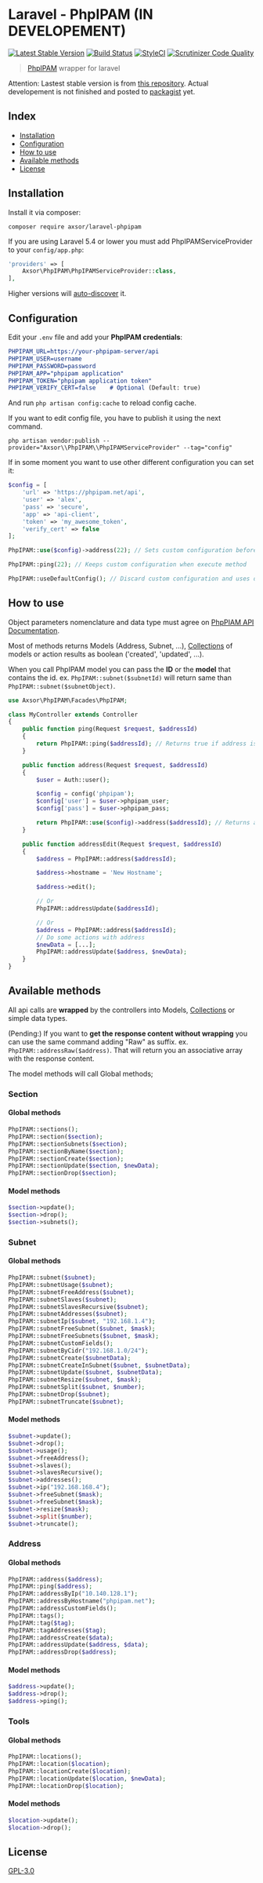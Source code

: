 # Laravel - PhpIPAM (IN DEVELOPEMENT)

[![Latest Stable Version](https://poser.pugx.org/axsor/laravel-phpipam/v/stable.png)](https://packagist.org/packages/axsor/laravel-phpipam)
[![Build Status](https://travis-ci.org/sorribes22/laravel-phpipam.svg?branch=master)](https://travis-ci.org/sorribes22/laravel-phpipam)
[![StyleCI](https://github.styleci.io/repos/200661780/shield?branch=master)](https://github.styleci.io/repos/200661780)
[![Scrutinizer Code Quality](https://scrutinizer-ci.com/g/sorribes22/laravel-phpipam/badges/quality-score.png?b=master)](https://scrutinizer-ci.com/g/sorribes22/laravel-phpipam/?branch=master)

> [PhpIPAM](https://phpipam.net/) wrapper for laravel

Attention: Lastest stable version is from [this repository](https://github.com/E-Ports/laravel-phpipam).
Actual developement is not finished and posted to [packagist](https://packagist.org/packages/axsor/laravel-phpipam) yet.

## Index
* [Installation](#installation)
* [Configuration](#configuration)
* [How to use](#how-to-use)
* [Available methods](#available-methods)
* [License](#license)

## Installation
Install it via composer:

`composer require axsor/laravel-phpipam`

If you are using Laravel 5.4 or lower you must add PhpIPAMServiceProvider to
your `config/app.php`:

```php
'providers' => [
    Axsor\PhpIPAM\PhpIPAMServiceProvider::class,
],
```

Higher versions will [auto-discover](https://medium.com/@taylorotwell/package-auto-discovery-in-laravel-5-5-ea9e3ab20518) it.

## Configuration

Edit your `.env` file and add your **PhpIPAM credentials**:
```cmake
PHPIPAM_URL=https://your-phpipam-server/api
PHPIPAM_USER=username
PHPIPAM_PASSWORD=password
PHPIPAM_APP="phpipam application"
PHPIPAM_TOKEN="phpipam application token"
PHPIPAM_VERIFY_CERT=false    # Optional (Default: true)
```
And run `php artisan config:cache` to reload config cache.

If you want to edit config file, you have to publish it using the next command.

`php artisan vendor:publish --provider="Axsor\\PhpIPAM\\PhpIPAMServiceProvider" --tag="config"
`

If in some moment you want to use other different configuration you can set it:
```php
$config = [
    'url' => 'https://phpipam.net/api',
    'user' => 'alex',
    'pass' => 'secure',
    'app' => 'api-client',
    'token' => 'my_awesome_token',
    'verify_cert' => false
];

PhpIPAM::use($config)->address(22); // Sets custom configuration before execute method

PhpIPAM::ping(22); // Keeps custom configuration when execute method

PhpIPAM::useDefaultConfig(); // Discard custom configuration and uses default configuration
```

## How to use
Object parameters nomenclature and data type must agree on [PhpPIAM API Documentation](https://phpipam.net/api/api_documentation/).

Most of methods returns Models (Address, Subnet, ...), [Collections](https://laravel.com/docs/collections) of models
or action results as boolean ('created', 'updated', ...).

When you call PhpIPAM model you can pass the **ID** or the **model** that contains the id. ex. `PhpIPAM::subnet($subnetId)` will return same than `PhpIPAM::subnet($subnetObject)`.

```php
use Axsor\PhpIPAM\Facades\PhpIPAM;

class MyController extends Controller
{
    public function ping(Request $request, $addressId)
    {
        return PhpIPAM::ping($addressId); // Returns true if address is online
    }

    public function address(Request $request, $addressId)
    {
        $user = Auth::user();

        $config = config('phpipam');
        $config['user'] = $user->phpipam_user;
        $config['pass'] = $user->phpipam_pass;

        return PhpIPAM::use($config)->address($addressId); // Returns address using custom config
    }

    public function addressEdit(Request $request, $addressId)
    {
        $address = PhpIPAM::address($addressId);

        $address->hostname = 'New Hostname';

        $address->edit();

        // Or
        PhpIPAM::addressUpdate($addressId);

        // Or
        $address = PhpIPAM::address($addressId);
        // Do some actions with address
        $newData = [...];
        PhpIPAM::addressUpdate($address, $newData);
    }
}
```

## Available methods
All api calls are **wrapped** by the controllers into Models, [Collections](https://laravel.com/docs/collections) or simple data types.

(Pending:) If you want to **get the response content without wrapping** you can use the same command adding "Raw" as suffix. ex. `PhpIPAM::addressRaw($address)`. That will return you an associative array with the response content.

The model methods will call Global methods;
### Section
#### Global methods
```php
PhpIPAM::sections();
PhpIPAM::section($section);
PhpIPAM::sectionSubnets($section);
PhpIPAM::sectionByName($section);
PhpIPAM::sectionCreate($section);
PhpIPAM::sectionUpdate($section, $newData);
PhpIPAM::sectionDrop($section);
```

#### Model methods
```php
$section->update();
$section->drop();
$section->subnets();
```

### Subnet
#### Global methods
```php
PhpIPAM::subnet($subnet);
PhpIPAM::subnetUsage($subnet);
PhpIPAM::subnetFreeAddress($subnet);
PhpIPAM::subnetSlaves($subnet);
PhpIPAM::subnetSlavesRecursive($subnet);
PhpIPAM::subnetAddresses($subnet);
PhpIPAM::subnetIp($subnet, "192.168.1.4");
PhpIPAM::subnetFreeSubnet($subnet, $mask);
PhpIPAM::subnetFreeSubnets($subnet, $mask);
PhpIPAM::subnetCustomFields();
PhpIPAM::subnetByCidr("192.168.1.0/24");
PhpIPAM::subnetCreate($subnetData);
PhpIPAM::subnetCreateInSubnet($subnet, $subnetData);
PhpIPAM::subnetUpdate($subnet, $subnetData);
PhpIPAM::subnetResize($subnet, $mask);
PhpIPAM::subnetSplit($subnet, $number);
PhpIPAM::subnetDrop($subnet);
PhpIPAM::subnetTruncate($subnet);
```

#### Model methods
```php
$subnet->update();
$subnet->drop();
$subnet->usage();
$subnet->freeAddress();
$subnet->slaves();
$subnet->slavesRecursive();
$subnet->addresses();
$subnet->ip("192.168.168.4");
$subnet->freeSubnet($mask);
$subnet->freeSubnet($mask);
$subnet->resize($mask);
$subnet->split($number);
$subnet->truncate();
```

### Address
#### Global methods
```php
PhpIPAM::address($address);
PhpIPAM::ping($address);
PhpIPAM::addressByIp("10.140.128.1");
PhpIPAM::addressByHostname("phpipam.net");
PhpIPAM::addressCustomFields();
PhpIPAM::tags();
PhpIPAM::tag($tag);
PhpIPAM::tagAddresses($tag);
PhpIPAM::addressCreate($data);
PhpIPAM::addressUpdate($address, $data);
PhpIPAM::addressDrop($address);
```

#### Model methods
```php
$address->update();
$address->drop();
$address->ping();
```

### Tools
#### Global methods
```php
PhpIPAM::locations();
PhpIPAM::location($location);
PhpIPAM::locationCreate($location);
PhpIPAM::locationUpdate($location, $newData);
PhpIPAM::locationDrop($location);
```

#### Model methods
```php
$location->update();
$location->drop();
```


## License
[GPL-3.0](./LICENSE)
